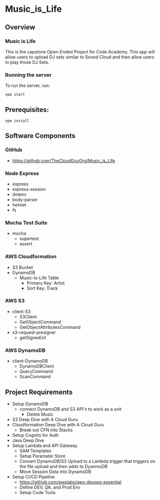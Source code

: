 # Music_is_Life

## Overview
### Music is Life
This is the capstone Open-Ended Project for Code Academy. This app will allow users to upload DJ sets similar to Sound Cloud and then allow users to play those DJ Sets.

### Running the server
To run the server, run:

```
npm start
```    

## Prerequisites:

```
npm install 
```

## Software Components
### GitHub
- https://github.com/TheCloudGuyOrg/Music_is_Life

### Node Express
- express
- express-session
- dotenv
- body-parser
- helmet
- fs

### Mocha Test Suite
- mocha 
    - supertest
    - assert

### AWS Cloudformation
- S3 Bucket
- DynamoDB
    - Music-Is-Life Table
        - Primary Key: Artist
        - Sort Key: Track

### AWS S3
- client-S3
    - S3Client
    - GetObjectCommand
    - GetObjectAttributesCommand
- s3-request-presigner
    - getSignedUrl

### AWS DynamoDB
- client-DynamoDB
    - DynamoDBClient
    - QueryCommand
    - ScanCommand


## Project Requirements
- Setup DynamoDB
    - connect DynamoDB and S3 API's to work as a unit 
        - Delete Music
- S3 Deep Dive with A Cloud Guru
- Cloudformation Deep Dive with A Cloud Guru
    - Break out CFN into Stacks
- Setup Cognito for Auth
- Java Deep Dive
- Setup Lambda and API Gateway
    - SAM Templates
    - Setup Paramater Store 
    - Convert DynamoDB/S3 Upload to a Lambda trigger that triggers on the file upload and then adds to DyanmoDB
    - Move Session Data into DynamoDB
- Setup CI/CD Pipeline
    - https://github.com/awslabs/aws-devops-essential
    - Define DEV, QA, and Prod Env
    - Setup Code Tools


















